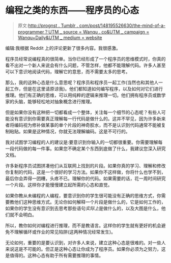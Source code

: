 # 编程之类的东西——程序员的心态

> 原文:[http://prognst . Tumblr . com/post/148195526630/the-mind-of-a-programmer？UTM _ source = Wanqu . co&UTM _ campaign = Wanqu+Daily&UTM _ medium = website](http://prognst.tumblr.com/post/148195526630/the-mindset-of-a-programmer?utm_source=wanqu.co&utm_campaign=Wanqu+Daily&utm_medium=website)

编辑:我根据 Reddit 上的评论更新了很多内容。我很感激。

程序员经常说编程真的很简单。当你已经形成了一个程序员的思维模式时，你真的看不出对一个新人来说会有什么问题，不管怎样，他都不能理解代码。许多人甚至可以下意识地阅读代码，理解它的意思，而不需要太多的思考。

那么，我的这种心态是什么意思呢？程序员和程序员一起工作(当然也和其他人一起工作，但是在这里请原谅我)。他们都知道如何编写程序，以及如何对它们进行推理。他们有正确的思维，可以用纯粹的逻辑来推理一切。他们拥有程序员或数学家的头脑，能够轻松地对抽象概念进行推理。

但是如果你没有这种把一切都看成一个整体，关注每一个细节的心态呢？有些人可能没有意识到你需要真正理解每一行代码是做什么的。这并不罕见，因为许多新来者将编码视为修补做某事的单个片段的神奇胶水，而不是认识到代码通常不能被复制粘贴。如果是这种情况，你就无法理解编码。这是不可行的。

我对试图学习编程的人的建议是:要意识到你输入的一切都很重要。你需要理解每一段代码做的每一件事。如果您不确定某个东西到底做了什么，我建议您深入研究文档。

许多新程序员试图拼凑他们从互联网上找到的片段。如果你真的学习、理解和修改你复制的代码，这是一个很好的学习方法。如果你不这样做，你将什么也学不到，最后你会弄得一团糟，头疼不已。理解你的代码。如果需要的话，花一周时间研究一个片段。这样你才能慢慢建立起所需的心态和直觉。

如果你教从未编程的人编程，要意识到你的学生很可能没有正确的思维方式，你需要教他们这种思维方式。无论你如何解释一个片段是做什么的，它是如何工作的，如果你的学生没有意识到去思考那些语句*实际上*是做什么的，以及大图是什么，他们就不会明白。

所以，教你如何对编程进行推理，而不是教语言。这样你的学生就有更好的机会避免不理解循环或作业的常见陷阱(这两种情况经常发生)。

无论如何，重要的是要认识到，对许多人来说，建立这种心态是很难的。对一些人来说这是不可能的。但正是这种心态让你成为了程序员。如果你必须为之努力，这是值得的。这种心态有助于所有需要推理的事情。